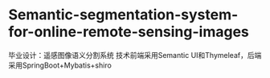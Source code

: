 # Semantic-segmentation-system-for-online-remote-sensing-images
毕业设计：遥感图像语义分割系统
技术前端采用Semantic UI和Thymeleaf，后端采用SpringBoot+Mybatis+shiro

